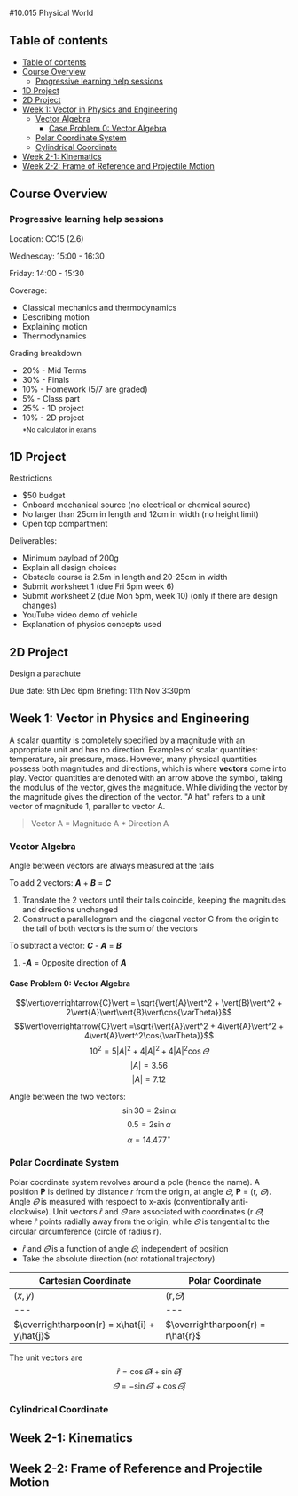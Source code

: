 #10.015 Physical World

## Table of contents
- [Table of contents](#table-of-contents)
- [Course Overview](#course-overview)
  - [Progressive learning help sessions](#progressive-learning-help-sessions)
- [1D Project](#1d-project)
- [2D Project](#2d-project)
- [Week 1: Vector in Physics and Engineering](#week-1-vector-in-physics-and-engineering)
  - [Vector Algebra](#vector-algebra)
    - [Case Problem 0: Vector Algebra ](#case-problem-0-vector-algebra-)
  - [Polar Coordinate System](#polar-coordinate-system)
  - [Cylindrical Coordinate](#cylindrical-coordinate)
- [Week 2-1: Kinematics](#week-2-1-kinematics)
- [Week 2-2: Frame of Reference and Projectile Motion](#week-2-2-frame-of-reference-and-projectile-motion)


## Course Overview
### Progressive learning help sessions
Location: CC15 (2.6)

Wednesday: 15:00 - 16:30

Friday: 14:00 - 15:30

Coverage:
- Classical mechanics and thermodynamics
- Describing motion
- Explaining motion
- Thermodynamics

Grading breakdown
- 20% - Mid Terms
- 30% - Finals
- 10% - Homework (5/7 are graded)
- 5% - Class part
- 25% - 1D project
- 10% - 2D project
<br><sub>*No calculator in exams</sub>

## 1D Project
Restrictions
- $50 budget
- Onboard mechanical source (no electrical or chemical source)
- No larger than 25cm in length and 12cm in width (no height limit)
- Open top compartment

Deliverables:
- Minimum payload of 200g
- Explain all design choices
- Obstacle course is 2.5m in length and 20-25cm in width
- Submit worksheet 1 (due Fri 5pm week 6)
- Submit worksheet 2 (due Mon 5pm, week 10) (only if there are design changes)
- YouTube video demo of vehicle
- Explanation of physics concepts used

## 2D Project
Design a parachute

Due date: 9th Dec 6pm
Briefing: 11th Nov 3:30pm

## Week 1: Vector in Physics and Engineering
A scalar quantity is completely specified by a magnitude with an appropriate unit and has no direction. Examples of scalar quantities: temperature, air pressure, mass. However, many physical quantities possess both magnitudes and directions, which is where <strong>vectors</strong> come into play. 
Vector quantities are denoted with an arrow above the symbol, taking the modulus of the vector, gives the magnitude. While dividing the vector by the magnitude gives the direction of the vector. 
"A hat" refers to a unit vector of magnitude 1, paraller to vector A. 
> Vector A = Magnitude A * Direction A

### Vector Algebra
Angle between vectors are always measured at the tails

To add 2 vectors: <b><i>A</i></b> + <b><i>B</i></b> = <b><i>C</i></b>
1. Translate the 2 vectors until their tails coincide, keeping the magnitudes and directions unchanged
2. Construct a parallelogram and the diagonal vector C from the origin to the tail of both vectors is the sum of the vectors

To subtract a vector: <b><i>C</i></b> - <b><i>A</i></b> = <b><i>B</i></b>
1. -<b><i>A</i></b> = Opposite direction of <b><i>A</i></b>

#### Case Problem 0: Vector Algebra <br>
$$\vert\overrightarrow{C}\vert = \sqrt{\vert{A}\vert^2 + \vert{B}\vert^2 + 2\vert{A}\vert\vert{B}\vert\cos{\varTheta}}$$
$$\vert\overrightarrow{C}\vert =\sqrt{\vert{A}\vert^2 + 4\vert{A}\vert^2 + 4\vert{A}\vert^2\cos{\varTheta}}$$
$$10^2 = 5\vert{A}\vert^2 + 4\vert{A}\vert^2 + 4\vert{A}\vert^2\cos{\varTheta}$$
$$\vert{A}\vert = 3.56$$
$$\vert{A}\vert = 7.12$$

Angle between the two vectors:
$$\sin{30} = 2\sin{\alpha}$$
$$0.5 = 2\sin{\alpha}$$
$$\alpha = 14.477^\circ$$

### Polar Coordinate System
Polar coordinate system revolves around a pole (hence the name). 
A position <b>P</b> is defined by distance <i>r</i> from the origin, at angle $\varTheta$, <b>P</b> = (r, $\varTheta$). 
Angle $\varTheta$ is measured with respoect to x-axis (conventionally anti-clockwise).
Unit vectors $\hat{r}$ and $\hat{\varTheta}$ are associated with coordinates (r $\varTheta$) where $\hat{r}$ points radially away from the origin, while $\hat{\varTheta}$ is tangential to the circular circumference (circle of radius r).
- $\hat{r}$ and $\hat{\varTheta}$ is a function of angle $\varTheta$, independent of position
- Take the absolute direction (not rotational trajectory)


| Cartesian Coordinate | Polar Coordinate |
|---|---|
|$(x, y)$ | (r,$\varTheta$) |
|---|---|
| $\overrightharpoon{r} = x\hat{i} + y\hat{j}$ | $\overrightharpoon{r} = r\hat{r}$

The unit vectors are
$$\hat{r} = \cos{\varTheta\hat{i}} + \sin{\varTheta\hat{j}}$$
$$\hat{\varTheta} = -\sin{\varTheta\hat{i}} + \cos{\varTheta\hat{j}}$$

### Cylindrical Coordinate


## Week 2-1: Kinematics

## Week 2-2: Frame of Reference and Projectile Motion